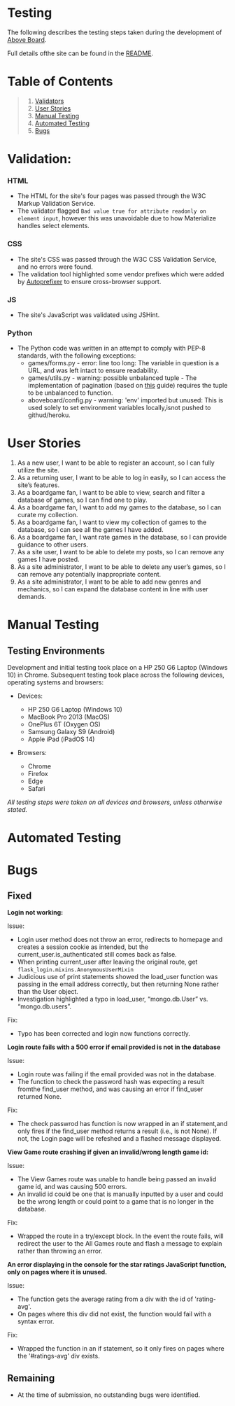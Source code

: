 # Testing

The following describes the testing steps taken during the development of [Above Board](http://above-board.herokuapp.com/).

Full details ofthe site can be found in the [README](README.md).

# Table of Contents
> 1.  [Validators](#validation)
> 2.  [User Stories](#user-stories)
> 3.  [Manual Testing](#manual-testing)
> 4.  [Automated Testing](#automated-testing)
> 5.  [Bugs](#bugs)

# Validation:

### HTML

- The HTML for the site's four pages was passed through the W3C Markup Validation Service.
- The validator flagged `Bad value true for attribute readonly on element input`, however this was unavoidable due to how Materialize handles select elements.

### CSS

- The site's CSS was passed through the W3C CSS Validation Service, and no errors were found.
- The validation tool highlighted some vendor prefixes which were added by [Autoprefixer](http://autoprefixer.github.io/) to ensure cross-browser support.

### JS

- The site's JavaScript was validated using JSHint.

### Python

- The Python code was written in an attempt to comply with PEP-8 standards, with the following exceptions:
    - games/forms.py - error: line too long: The variable in question is a URL, and was left intact to ensure readability.
    - games/utils.py - warning: possible unbalanced tuple - The implementation of pagination (based on [this](https://gist.github.com/mozillazg/69fb40067ae6d80386e10e105e6803c9) guide) requires the tuple to be unbalanced to function.
    - aboveboard/config.py - warning: 'env' imported but unused: This is used solely to set environment variables locally,isnot pushed to githud/heroku.

# User Stories
1. As a new user, I want to be able to register an account, so I can fully utilize the site.
2. As a returning user, I want to be able to log in easily, so I can access the site’s features.
3. As a boardgame fan, I want to be able to view, search and filter a database of games, so I can find one to play.
4. As a boardgame fan, I want to add my games to the database, so I can curate my collection.
5. As a boardgame fan, I want to view my collection of games to the database, so I can see all the games I have added.
6. As a boardgame fan, I want rate games in the database, so I can provide guidance to other users.
7. As a site user, I want to be able to delete my posts, so I can remove any games I have posted.
8. As a site administrator, I want to be able to delete any user’s games, so I can remove any potentially inappropriate content.
9. As a site administrator, I want to be able to add new genres and mechanics, so I can expand the database content in line with user demands.

# Manual Testing

## Testing Environments

Development and initial testing took place on a HP 250 G6 Laptop (Windows 10) in Chrome. Subsequent testing took place across the following devices, operating systems and browsers:

- Devices:

  - HP 250 G6 Laptop (Windows 10)
  - MacBook Pro 2013 (MacOS)
  - OnePlus 6T (Oxygen OS)
  - Samsung Galaxy S9 (Android)
  - Apple iPad (iPadOS 14)
- Browsers:

  - Chrome
  - Firefox
  - Edge
  - Safari

*All testing steps were taken on all devices and browsers, unless otherwise stated.*

# Automated Testing


# Bugs

## Fixed
**Login not working:**

Issue: 
- Login user method does not throw an error, redirects to homepage and creates a session cookie as intended, but the current_user.is_authenticated still comes back as false.
- When printing current_user after leaving the original route, get `flask_login.mixins.AnonymousUserMixin`
- Judicious use of print statements showed the load_user function was passing in the email address correctly, but then returning None rather than the User object.
- Investigation highlighted a typo in load_user, “mongo.db.User” vs. “mongo.db.users”.

Fix:
- Typo has been corrected and login now functions correctly.

**Login route fails with a 500 error if email provided is not in the database**

Issue:
- Login route was failing if the email provided was not in the database.
- The function to check the password hash was expecting a result fromthe find_user method, and was causing an error if find_user returned None.

Fix:
- The check passwrod has function is now wrapped in an if statement,and only fires if the find_user method returns a result (i.e., is not None). If not, the Login page will be refeshed and a flashed message displayed.

**View Game route crashing if given an invalid/wrong length game id:**

Issue:
- The View Games route was unable to handle being passed an invalid game id, and was causing 500 errors.
- An invalid id could be one that is manually inputted by a user and could be the wrong length or could point to a game that is no longer in the database.

Fix:
- Wrapped the route in a try/except block. In the event the route fails, will redirect the user to the All Games route and flash a message to explain rather than throwing an error.

**An error displaying in the console for the star ratings JavaScript function, only on pages where it is unused.**

Issue:
- The function gets the average rating from a div with the id of 'rating-avg'.
- On pages where this div did not exist, the function would fail with a syntax error.

Fix:
- Wrapped the function in an if statement, so it only fires on pages where the '#ratings-avg' div exists.

## Remaining
- At the time of submission, no outstanding bugs were identified.